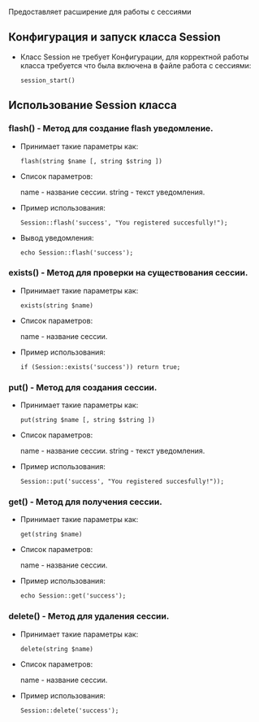 Предоставляет расширение для работы с сессиями

## Конфигурация и запуск класса Session

- Класс Session не требует Конфигурации, для корректной работы класса требуется что была включена в файле работа с сессиями:

  `session_start()`

## Использование Session класса

### flash() - Метод для создание flash уведомление.

- Принимает такие параметры как:

  `flash(string $name [, string $string ])`

- Список параметров:

  name - название сессии.
  string - текст уведомления.

- Пример использования:

  `Session::flash('success', "You registered succesfully!");`

- Вывод уведомления:

  `echo Session::flash('success');`

### exists() - Метод для проверки на существования сессии.

- Принимает такие параметры как:

  `exists(string $name)`

- Список параметров:

  name - название сессии.

- Пример использования:

  `if (Session::exists('success')) return true;`

### put() - Метод для создания сессии.

- Принимает такие параметры как:

  `put(string $name [, string $string ])`

- Список параметров:

  name - название сессии.
  string - текст уведомления.

- Пример использования:

  `Session::put('success', "You registered succesfully!"));`

### get() - Метод для получения сессии.

- Принимает такие параметры как:

  `get(string $name)`

- Список параметров:

  name - название сессии.

- Пример использования:

  `echo Session::get('success');`

### delete() - Метод для удаления сессии.

- Принимает такие параметры как:

  `delete(string $name)`

- Список параметров:

  name - название сессии.

- Пример использования:

  `Session::delete('success');`
